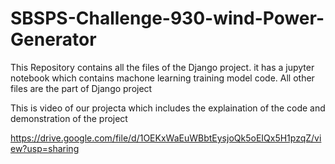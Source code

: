 # SBSPS-Challenge-930-wind-Power-Generator
This Repository contains all the files of the Django project. 
it has a jupyter notebook which contains machone learning training model code.
All other files are the part of Django project 

This is video of our projecta which includes the explaination of the code and demonstration of the project

https://drive.google.com/file/d/1OEKxWaEuWBbtEysjoQk5oEIQx5H1pzqZ/view?usp=sharing

